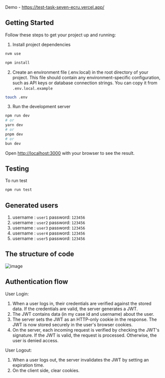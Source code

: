 Demo - https://test-task-seven-ecru.vercel.app/

## Getting Started
Follow these steps to get your project up and running:
1. Install project dependencies
```bash
nvm use
```

```bash
npm install
```

2. Create an environment file (.env.local) in the root directory of your project. This file should contain any environment-specific configuration, such as API keys or database connection strings. You can copy it from ```.env.local.example```
```bash
touch .env
```

3. Run the development server
```bash
npm run dev
# or
yarn dev
# or
pnpm dev
# or
bun dev
```

Open [http://localhost:3000](http://localhost:3000) with your browser to see the result.

## Testing
To run test 
```bash
npm run test
```
## Generated users
1. username : ```user1```
   password: ```123456```
2. username : ```user2```
   password: ```123456```
3. username : ```user3```
   password: ```123456```
4. username : ```user4```
   password:  ```123456```
5. username : ```user5```
   password: ```123456```
## The structure of code
![image](https://github.com/Illia-Trishchenko/test_task/assets/103423011/af6291d3-362f-4cb8-92d4-6fe1594d80aa)

## Authentication flow
User Login:
 1. When a user logs in, their credentials are verified against the stored data. If the credentials are valid, the server generates a JWT.
 2. The JWT contains data (in my case id and username) about the user.
 3. The server sets the JWT as an HTTP-only cookie in the response. The JWT is now stored securely in the user's browser cookies.
 4. On the server, each incoming request is verified by checking the JWT's signature. If the JWT is valid, the request is processed. Otherwise, the user is denied access.

User Logout:
 1. When a user logs out, the server invalidates the JWT by setting an expiration time.
 2. On the client side, clear cookies.
 
